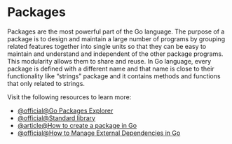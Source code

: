 # Packages

Packages are the most powerful part of the Go language. The purpose of a package is to design and maintain a large number of programs by grouping related features together into single units so that they can be easy to maintain and understand and independent of the other package programs. This modularity allows them to share and reuse. In Go language, every package is defined with a different name and that name is close to their functionality like “strings” package and it contains methods and functions that only related to strings.

Visit the following resources to learn more:

- [@official@Go Packages Explorer](https://pkg.go.dev/)
- [@official@Standard library](https://pkg.go.dev/std)
- [@article@How to create a package in Go](https://www.golang-book.com/books/intro/11)
- [@official@How to Manage External Dependencies in Go](https://go.dev/doc/modules/managing-dependencies)
